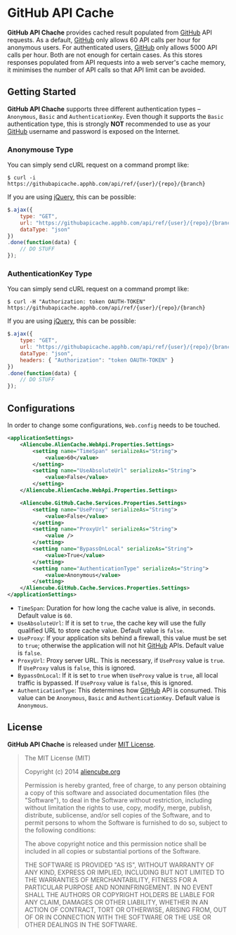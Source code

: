 # GitHub API Cache #

**GitHub API Chache** provides cached result populated from [GitHub][gh] API requests. As a default, [GitHub][gh] only allows 60 API calls per hour for anonymous users. For authenticated users, [GitHub][gh] only allows 5000 API calls per hour. Both are not enough for certain cases. As this stores responses populated from API requests into a web server's cache memory, it minimises the number of API calls so that API limit can be avoided.


## Getting Started ##

**GitHub API Chache** supports three different authentication types &ndash; `Anonymous`, `Basic` and `AuthenticationKey`. Even though it supports the `Basic` authentication type, this is strongly **NOT** recommended to use as your [GitHub][gh] username and password is exposed on the Internet.


### Anonymouse Type ###

You can simply send cURL request on a command prompt like:

```shell
$ curl -i https://githubapicache.apphb.com/api/ref/{user}/{repo}/{branch}
```

If you are using [jQuery][jquery], this can be possible:

```javascript
$.ajax({
    type: "GET",
    url: "https://githubapicache.apphb.com/api/ref/{user}/{repo}/{branch}",
    dataType: "json"
})
.done(function(data) {
    // DO STUFF
});
```


### AuthenticationKey Type ###

You can simply send cURL request on a command prompt like:

```shell
$ curl -H "Authorization: token OAUTH-TOKEN" https://githubapicache.apphb.com/api/ref/{user}/{repo}/{branch}
```

If you are using [jQuery][jquery], this can be possible:

```javascript
$.ajax({
    type: "GET",
    url: "https://githubapicache.apphb.com/api/ref/{user}/{repo}/{branch}",
    dataType: "json",
    headers: { "Authorization": "token OAUTH-TOKEN" }
})
.done(function(data) {
    // DO STUFF
});
```


## Configurations ##

In order to change some configurations, `Web.config` needs to be touched.

```xml
<applicationSettings>
    <Aliencube.AlienCache.WebApi.Properties.Settings>
        <setting name="TimeSpan" serializeAs="String">
            <value>60</value>
        </setting>
        <setting name="UseAbsoluteUrl" serializeAs="String">
            <value>False</value>
        </setting>
    </Aliencube.AlienCache.WebApi.Properties.Settings>

    <Aliencube.GitHub.Cache.Services.Properties.Settings>
        <setting name="UseProxy" serializeAs="String">
            <value>False</value>
        </setting>
        <setting name="ProxyUrl" serializeAs="String">
            <value />
        </setting>
        <setting name="BypassOnLocal" serializeAs="String">
            <value>True</value>
        </setting>
        <setting name="AuthenticationType" serializeAs="String">
            <value>Anonymous</value>
        </setting>
    </Aliencube.GitHub.Cache.Services.Properties.Settings>
</applicationSettings>
```

* `TimeSpan`: Duration for how long the cache value is alive, in seconds. Default value is `60`.
* `UseAbsoluteUrl`: If it is set to `true`, the cache key will use the fully qualified URL to store cache value. Default value is `false`.
* `UseProxy`: If your application sits behind a firewall, this value must be set to `true`; otherwise the application will not hit [GitHub][gh] APIs. Default value is `false`.
* `ProxyUrl`: Proxy server URL. This is necessary, if `UseProxy` value is `true`. If `UseProxy` valus is `false`, this is ignored.
* `BypassOnLocal`: If it is set to `true` when `UseProxy` value is `true`, all local traffic is bypassed. If `UseProxy` value is `false`, this is ignored.
* `AuthenticationType`: This determines how [GitHub][gh] API is consumed. This value can be `Anonymous`, `Basic` and `AuthenticationKey`. Default value is `Anonymous`. 


## License ##

**GitHub API Chache** is released under [MIT License](http://opensource.org/licenses/MIT).

> The MIT License (MIT)
> 
> Copyright (c) 2014 [aliencube.org](http://aliencube.org)
> 
> Permission is hereby granted, free of charge, to any person obtaining a copy of this software and associated documentation files (the "Software"), to deal in the Software without restriction, including without limitation the rights to use, copy, modify, merge, publish, distribute, sublicense, and/or sell copies of the Software, and to permit persons to whom the Software is
> furnished to do so, subject to the following conditions:
> 
> The above copyright notice and this permission notice shall be included in all copies or substantial portions of the Software.
> 
> THE SOFTWARE IS PROVIDED "AS IS", WITHOUT WARRANTY OF ANY KIND, EXPRESS OR IMPLIED, INCLUDING BUT NOT LIMITED TO THE WARRANTIES OF MERCHANTABILITY, FITNESS FOR A PARTICULAR PURPOSE AND NONINFRINGEMENT. IN NO EVENT SHALL THE AUTHORS OR COPYRIGHT HOLDERS BE LIABLE FOR ANY CLAIM, DAMAGES OR OTHER LIABILITY, WHETHER IN AN ACTION OF CONTRACT, TORT OR OTHERWISE, ARISING FROM, OUT OF OR IN CONNECTION WITH THE SOFTWARE OR THE USE OR OTHER DEALINGS IN THE SOFTWARE.

[gh]: http://github.com
[jquery]: http://jquery.com
